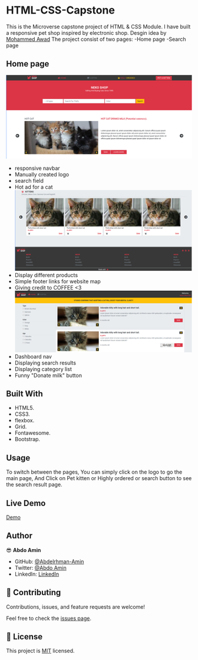 # HTML-CSS-Capstone

This is the Microverse capstone project of HTML & CSS Module.
I have built a responsive pet shop inspired by electronic shop.
Desgin idea by [Mohammed Awad](https://www.behance.net/gallery/24796463/ZATTIX)
The project consist of two pages:
-Home page
-Search page

## Home page

![screenshot](./src/images/Home-nav.png)

- responsive navbar
- Manually created logo
- search field
- Hot ad for a cat
  ![screenshot](./src/images/home-footer.png)
- Display different products
- Simple footer links for website map
- Giving credit to COFFEE <3
  ![screenshot](./src/images/search-nav.png)
- Dashboard nav
- Displaying search results
- Displaying category list
- Funny "Donate milk" button

## Built With

- HTML5.
- CSS3.
- flexbox.
- Grid.
- Fontawesome.
- Bootstrap.

## Usage

To switch between the pages, You can simply click on the logo to go the main page, And Click on Pet kitten or Highly ordered or search button to see the search result page.

## Live Demo

[Demo](https://raw.githack.com/AbdelrhmanAmin/HTML-CSS-Capstone/feature-branch/index.html)

## Author

😎 **Abdo Amin**

- GitHub: [@Abdelrhman-Amin](https://github.com/AbdelrhmanAmin)
- Twitter: [@Abdo Amin](https://twitter.com/AbdoAmi60489112)
- LinkedIn: [LinkedIn](https://www.linkedin.com/in/abdo-amin-ab786a1b0/)

## 🤝 Contributing

Contributions, issues, and feature requests are welcome!

Feel free to check the [issues page](https://github.com/AbdelrhmanAmin/HTML-CSS-Capstone/issues).

## 📝 License

This project is [MIT](./LICENSE) licensed.
